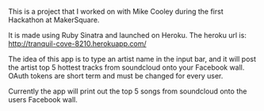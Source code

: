 This is a project that I worked on with Mike Cooley during the first Hackathon at MakerSquare. 

It is made using Ruby Sinatra and launched on Heroku. The heroku url is: http://tranquil-cove-8210.herokuapp.com/

The idea of this app is to type an artist name in the input bar, and it will post the artist top 5 hottest tracks from soundcloud onto your Facebook wall. OAuth tokens are short term and must be changed for every user. 

Currently the app will print out the top 5 songs from soundcloud onto the users Facebook wall.